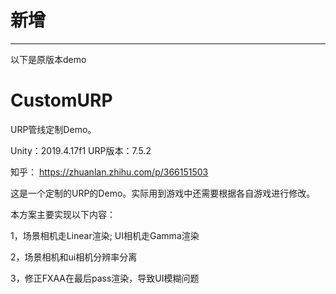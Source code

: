 # 新增




----------------------------------------
以下是原版本demo
# CustomURP
URP管线定制Demo。

Unity：2019.4.17f1 
URP版本：7.5.2

知乎： https://zhuanlan.zhihu.com/p/366151503

这是一个定制的URP的Demo。实际用到游戏中还需要根据各自游戏进行修改。

本方案主要实现以下内容：

1，场景相机走Linear渲染; UI相机走Gamma渲染

2，场景相机和ui相机分辨率分离

3，修正FXAA在最后pass渲染，导致UI模糊问题

